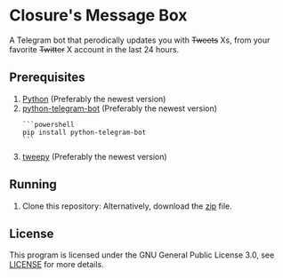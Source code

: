 # Closure's Message Box
A Telegram bot that perodically updates you with ~~Tweets~~ Xs, from your favorite ~~Twitter~~ X account in the last 24 hours.

## Prerequisites
<ol>
  <li>
    <a href="https://www.python.org/downloads/">Python</a> (Preferably the newest version)
  </li>
  <li>
    <a href="https://pypi.org/project/python-telegram-bot/">python-telegram-bot</a> (Preferably the newest version)
    
    ```powershell
    pip install python-telegram-bot
    ```
    
  </li>
  <li>
    <a href="https://pypi.org/project/tweepy/">tweepy</a> (Preferably the newest version)
  </li>
</ol>

## Running
<ol>
  <li>
    Clone this repository:
    Alternatively, download the <a href="https://github.com/uwungu01-rep/closures-message-box/archive/refs/heads/main.zip">zip</a> file.
  </li>
</ol>

## License
This program is licensed under the GNU General Public License 3.0, see [LICENSE](LICENSE) for more details.
